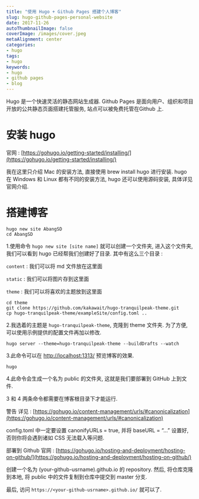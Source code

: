 ```yaml
---
title: "使用 Hugo + Github Pages 搭建个人博客"
slug: hugo-github-pages-personal-website
date: 2017-11-26
autoThumbnailImage: false
coverImage: /images/cover.jpeg
metaAlignment: center
categories:
- hugo
tags:
- hugo
keywords:
- hugo
- github pages
- blog
---
```


Hugo 是一个快速灵活的静态网站生成器. Github Pages 是面向用户、组织和项目开放的公共静态页面搭建托管服务, 站点可以被免费托管在Github 上.

<!--more-->

# 安装 hugo

官网 : [https://gohugo.io/getting-started/installing/](https://gohugo.io/getting-started/installing/)

我在这里只介绍 Mac 的安装方法, 直接使用 brew install hugo 进行安装. hugo 在 Windows 和 Linux 都有不同的安装方法, hugo 还可以使用源码安装, 具体详见官网介绍.

# 搭建博客

```shell
hugo new site AbangSD
cd AbangSD
```

1.使用命令 `hugo new site [site name]` 就可以创建一个文件夹, 进入这个文件夹, 我们可以看到 hugo 已经帮我们创建好了目录. 其中有这么三个目录 :

`content` : 我们可以将 md 文件放在这里面

`static` : 我们可以将图片存到这里面

`theme` : 我们可以将喜欢的主题放到这里面

```shell
cd theme
git clone https://github.com/kakawait/hugo-tranquilpeak-theme.git
cp hugo-tranquilpeak-theme/exampleSite/config.toml ..
```

2.我选着的主题是 `hugo-tranquilpeak-theme`, 克隆到 theme 文件夹. 为了方便, 可以使用示例提供的配置文件再加以修改.

```shell
hugo server --theme=hugo-tranquilpeak-theme --buildDrafts --watch
```

3.此命令可以在 [http://localhost:1313/](http://localhost:1313/) 预览博客的效果.

```shell
hugo
```

4.此命令会生成一个名为 public 的文件夹, 这就是我们要部署到 GitHub 上到文件.

3 和 4 两条命令都需要在博客根目录下才能运行.

警告
详见 : [https://gohugo.io/content-management/urls/#canonicalization](https://gohugo.io/content-management/urls/#canonicalization)

config.toml 中一定要设置 canonifyURLs = true, 并将 baseURL = “…” 设置好, 否则你将会遇到诸如 CSS 无法载入等问题.

部署到 Github
官网 : [https://gohugo.io/hosting-and-deployment/hosting-on-github/](https://gohugo.io/hosting-and-deployment/hosting-on-github/)

创建一个名为 (your-github-usrname).github.io 的 repository. 然后, 将仓库克隆到本地, 将 public 中的文件复制到仓库中提交到 master 分支.

最后, 访问 `https://<your-github-usrname>.github.io/` 就可以了.
